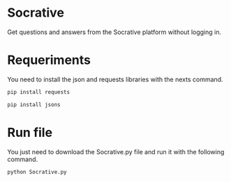 # Socrative
Get questions and answers from the Socrative platform without logging in.

# Requeriments
You need to install the json and requests libraries with the nexts command.
```bash
pip install requests

pip install jsons
```

# Run file
You just need to download the Socrative.py file and run it with the following command.
```bash
python Socrative.py
```

